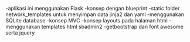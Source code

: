 -aplikasi ini menggunakan Flask
-konsep dengan blueprint
-static folder network_templates untuk menyimpan data jinja2 dan yaml
-menggunakan SQLite database
-konsep MVC
-konsep layouts pada halaman html
-menggunakan templates html sbadmin2
-getbootstrap dan font awesome serta jquery
